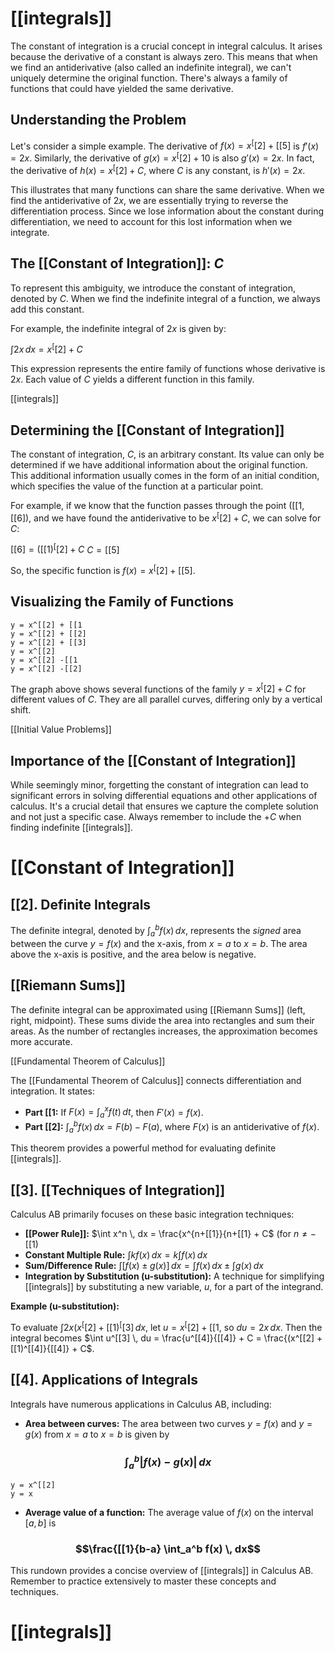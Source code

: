 # [[integrals]]

The constant of integration is a crucial concept in integral calculus.  It arises because the derivative of a constant is always zero.  This means that when we find an antiderivative (also called an indefinite integral), we can't uniquely determine the original function.  There's always a family of functions that could have yielded the same derivative.

## Understanding the Problem

Let's consider a simple example.  The derivative of $f(x) = x^[[2] + [[5]$ is $f'(x) = 2x$.  Similarly, the derivative of $g(x) = x^[[2] + 10$ is also $g'(x) = 2x$.  In fact, the derivative of $h(x) = x^[[2] + C$, where $C$ is any constant, is $h'(x) = 2x$.

This illustrates that many functions can share the same derivative.  When we find the antiderivative of $2x$, we are essentially trying to reverse the differentiation process.  Since we lose information about the constant during differentiation, we need to account for this lost information when we integrate.

## The [[Constant of Integration]]: $C$

To represent this ambiguity, we introduce the constant of integration, denoted by $C$.  When we find the indefinite integral of a function, we always add this constant.

For example, the indefinite integral of $2x$ is given by:

$\int 2x \, dx = x^[[2] + C$

This expression represents the entire family of functions whose derivative is $2x$.  Each value of $C$ yields a different function in this family.

[[integrals]]

## Determining the [[Constant of Integration]]

The constant of integration, $C$, is an arbitrary constant.  Its value can only be determined if we have additional information about the original function. This additional information usually comes in the form of an initial condition, which specifies the value of the function at a particular point.

For example, if we know that the function passes through the point $([[1, [[6])$, and we have found the antiderivative to be $x^[[2] + C$, we can solve for $C$:

$[[6] = ([[1)^[[2] + C$
$C = [[5]$

So, the specific function is $f(x) = x^[[2] + [[5]$.


## Visualizing the Family of Functions

```desmos-graph
y = x^[[2] + [[1
y = x^[[2] + [[2]
y = x^[[2] + [[3]
y = x^[[2]
y = x^[[2] -[[1
y = x^[[2] -[[2]
```

The graph above shows several functions of the family $y = x^[[2] + C$ for different values of $C$.  They are all parallel curves, differing only by a vertical shift.


[[Initial Value Problems]]

## Importance of the [[Constant of Integration]]

While seemingly minor, forgetting the constant of integration can lead to significant errors in solving differential equations and other applications of calculus.  It's a crucial detail that ensures we capture the complete solution and not just a specific case.  Always remember to include the $+C$ when finding indefinite [[integrals]].




# [[Constant of Integration]]
## [[2]. Definite Integrals

The definite integral, denoted by $\int_a^b f(x) \, dx$, represents the *signed* area between the curve $y = f(x)$ and the x-axis, from $x = a$ to $x = b$.  The area above the x-axis is positive, and the area below is negative.

## [[Riemann Sums]]

The definite integral can be approximated using [[Riemann Sums]] (left, right, midpoint).  These sums divide the area into rectangles and sum their areas.  As the number of rectangles increases, the approximation becomes more accurate.

[[Fundamental Theorem of Calculus]]

The [[Fundamental Theorem of Calculus]] connects differentiation and integration.  It states:

* **Part [[1:** If $F(x) = \int_a^x f(t) \, dt$, then $F'(x) = f(x)$.
* **Part [[2]:** $\int_a^b f(x) \, dx = F(b) - F(a)$, where $F(x)$ is an antiderivative of $f(x)$.

This theorem provides a powerful method for evaluating definite [[integrals]].


## [[3]. [[Techniques of Integration]] 
Calculus AB primarily focuses on these basic integration techniques:

* **[[Power Rule]]:** $\int x^n \, dx = \frac{x^{n+[[1}}{n+[[1} + C$  (for $n \neq -[[1$)
* **Constant Multiple Rule:** $\int kf(x) \, dx = k \int f(x) \, dx$
* **Sum/Difference Rule:** $\int [f(x) \pm g(x)] \, dx = \int f(x) \, dx \pm \int g(x) \, dx$
* **Integration by Substitution (u-substitution):** A technique for simplifying [[integrals]] by substituting a new variable, $u$, for a part of the integrand.


**Example (u-substitution):**

To evaluate $\int 2x(x^[[2] + [[1)^[[3] \, dx$, let $u = x^[[2] + [[1$, so $du = 2x \, dx$.  Then the integral becomes $\int u^[[3] \, du = \frac{u^[[4]}{[[4]} + C = \frac{(x^[[2] + [[1)^[[4]}{[[4]} + C$.


## [[4]. Applications of Integrals

Integrals have numerous applications in Calculus AB, including:

* **Area between curves:**  The area between two curves $y = f(x)$ and $y = g(x)$ from $x = a$ to $x = b$ is given by 
### $$\int_a^b |f(x) - g(x)| \, dx$$

```desmos-graph
y = x^[[2]
y = x
```

* **Average value of a function:** The average value of $f(x)$ on the interval $[a, b]$ is 
### $$\frac{[[1}{b-a} \int_a^b f(x) \, dx$$
This rundown provides a concise overview of [[integrals]] in Calculus AB.  Remember to practice extensively to master these concepts and techniques.

# [[integrals]]